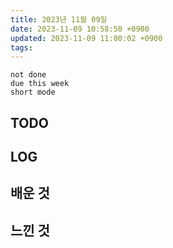 ```yaml
---
title: 2023년 11월 09일
date: 2023-11-09 10:58:50 +0900
updated: 2023-11-09 11:00:02 +0900
tags: 
---
```


```tasks
not done 
due this week
short mode
```

## TODO


## LOG

## 배운 것

## 느낀 것